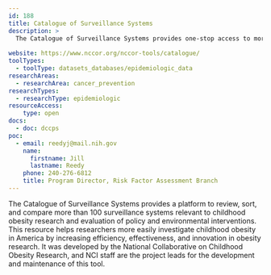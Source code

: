 ```yaml
---
id: 188
title: Catalogue of Surveillance Systems
description: >
  The Catalogue of Surveillance Systems provides one-stop access to more than 100 publicly available datasets relevant to childhood obesity research.
    
website: https://www.nccor.org/nccor-tools/catalogue/ 
toolTypes:
  - toolType: datasets_databases/epidemiologic_data
researchAreas:
  - researchArea: cancer_prevention
researchTypes:
  - researchType: epidemiologic
resourceAccess:
    type: open
docs:
  - doc: dccps
poc:
  - email: reedyj@mail.nih.gov
    name:
      firstname: Jill
      lastname: Reedy
    phone: 240-276-6812
    title: Program Director, Risk Factor Assessment Branch
---
```

The Catalogue of Surveillance Systems provides a platform to review, sort, and compare more than 100 surveillance systems relevant to childhood obesity research and evaluation of policy and environmental interventions. This resource helps researchers more easily investigate childhood obesity in America by increasing efficiency, effectiveness, and innovation in obesity research. It was developed by the National Collaborative on Childhood Obesity Research, and NCI staff are the project leads for the development and maintenance of this tool.